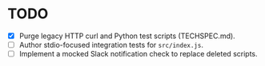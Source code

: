# TODO

- [x] Purge legacy HTTP curl and Python test scripts (TECHSPEC.md).
- [ ] Author stdio-focused integration tests for `src/index.js`.
- [ ] Implement a mocked Slack notification check to replace deleted scripts.
